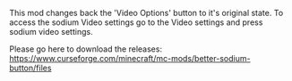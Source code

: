 This mod changes back the 'Video Options' button to it's original state. To access the sodium Video settings go to the Video settings and press sodium video settings.

Please go here to download the releases: https://www.curseforge.com/minecraft/mc-mods/better-sodium-button/files

